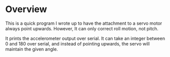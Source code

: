 # Overview

This is a quick program I wrote up to have the attachment to a servo motor always point upwards. However, It can only correct roll motion, not pitch. 

It prints the accelerometer output over serial. It can take an integer between 0 and 180 over serial, and instead of pointing upwards, the servo will maintain the given angle. 
